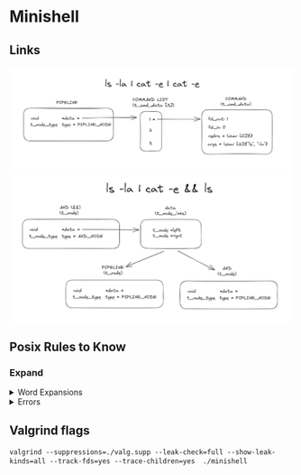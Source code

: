 # Minishell

## Links

![](assets/image1.png)
![](assets/image2.png)

## Posix Rules to Know

### Expand

<details>
<summary> Word Expansions </summary>

#### Unspecified results

The '\$' character is used to introduce parameter expansion, command substitution, or arithmetic evaluation. If an unquoted '\$' is followed by a character that is not one of the following:
* A numeric character
* The name of one of the special parameters (see Special Parameters)
* A valid first character of a variable name
* A \<left-curly-bracket\> ( '\{' )
* A \<left-parenthesis\>

the result is unspecified.
</details>

<details>
<summary> Errors </summary>

ambiguous redirect

```bash
export a="file1 file2"
ls > $a
bash: $a: ambiguous redirect
```
```bash
export a=""
< $a cat
bash: $a: ambiguous redirect
```
</details>

## Valgrind flags

```
valgrind --suppressions=./valg.supp --leak-check=full --show-leak-kinds=all --track-fds=yes --trace-children=yes  ./minishell
```